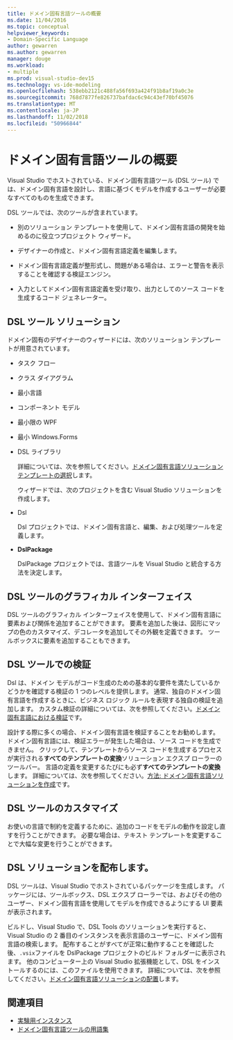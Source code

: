 ```yaml
---
title: ドメイン固有言語ツールの概要
ms.date: 11/04/2016
ms.topic: conceptual
helpviewer_keywords:
- Domain-Specific Language
author: gewarren
ms.author: gewarren
manager: douge
ms.workload:
- multiple
ms.prod: visual-studio-dev15
ms.technology: vs-ide-modeling
ms.openlocfilehash: 538ebb2121c488fa56f693a424f91b8af19a0c3e
ms.sourcegitcommit: 768d7877fe826737bafdac6c94c43ef70bf45076
ms.translationtype: MT
ms.contentlocale: ja-JP
ms.lasthandoff: 11/02/2018
ms.locfileid: "50966844"
---
```

# <a name="overview-of-domain-specific-language-tools"></a>ドメイン固有言語ツールの概要
Visual Studio でホストされている、ドメイン固有言語ツール (DSL ツール) では、ドメイン固有言語を設計し、言語に基づくモデルを作成するユーザーが必要なすべてのものを生成できます。

 DSL ツールでは、次のツールが含まれています。

-   別のソリューション テンプレートを使用して、ドメイン固有言語の開発を始めるのに役立つプロジェクト ウィザード。

-   デザイナーの作成と、ドメイン固有言語定義を編集します。

-   ドメイン固有言語定義が整形式し、問題がある場合は、エラーと警告を表示することを確認する検証エンジン。

-   入力としてドメイン固有言語定義を受け取り、出力としてのソース コードを生成するコード ジェネレーター。

## <a name="the-dsl-tools-solution"></a>DSL ツール ソリューション
 ドメイン固有のデザイナーのウィザードには、次のソリューション テンプレートが用意されています。

- タスク フロー

- クラス ダイアグラム

- 最小言語

- コンポーネント モデル

- 最小限の WPF

- 最小 Windows.Forms

- DSL ライブラリ

  詳細については、次を参照してください。[ドメイン固有言語ソリューション テンプレートの選択](../modeling/choosing-a-domain-specific-language-solution-template.md)します。

  ウィザードでは、次のプロジェクトを含む Visual Studio ソリューションを作成します。

- Dsl

   Dsl プロジェクトでは、ドメイン固有言語と、編集、および処理ツールを定義します。

- **DslPackage**

   DslPackage プロジェクトでは、言語ツールを Visual Studio と統合する方法を決定します。

## <a name="the-dsl-tools-graphical-interface"></a>DSL ツールのグラフィカル インターフェイス
 DSL ツールのグラフィカル インターフェイスを使用して、ドメイン固有言語に要素および関係を追加することができます。 要素を追加した後は、図形にマップの色のカスタマイズ、デコレータを追加してその外観を定義できます。 ツールボックスに要素を追加することもできます。

## <a name="validation-in-dsl-tools"></a>DSL ツールでの検証
 Dsl は、ドメイン モデルがコード生成のための基本的な要件を満たしているかどうかを確認する検証の 1 つのレベルを提供します。 通常、独自のドメイン固有言語を作成するときに、ビジネス ロジック ルールを表現する独自の検証を追加します。 カスタム検証の詳細については、次を参照してください。[ドメイン固有言語における検証](../modeling/validation-in-a-domain-specific-language.md)です。

 設計する際に多くの場合、ドメイン固有言語を検証することをお勧めします。 ドメイン固有言語には、検証エラーが発生した場合は、ソース コードを生成できません。 クリックして、テンプレートからソース コードを生成するプロセスが実行される**すべてのテンプレートの変換**ソリューション エクスプ ローラーのツールバー。 言語の定義を変更するたびにも必ず**すべてのテンプレートの変換**します。 詳細については、次を参照してください。[方法: ドメイン固有言語ソリューションを作成](../modeling/how-to-create-a-domain-specific-language-solution.md)です。

## <a name="customization-of-dsl-tools"></a>DSL ツールのカスタマイズ
 お使いの言語で制約を定義するために、追加のコードをモデルの動作を設定し直すを行うことができます。 必要な場合は、テキスト テンプレートを変更することで大幅な変更を行うことができます。

## <a name="distributing-your-dsl-solution"></a>DSL ソリューションを配布します。
 DSL ツールは、Visual Studio でホストされているパッケージを生成します。 パッケージには、ツールボックス、DSL エクスプ ローラーでは、およびその他のユーザー、ドメイン固有言語を使用してモデルを作成できるようにする UI 要素が表示されます。

 ビルドし、Visual Studio で、DSL Tools のソリューションを実行すると、Visual Studio の 2 番目のインスタンスを表示言語のユーザーに、ドメイン固有言語の検索します。 配布することがすべてが正常に動作することを確認した後、`.vsix`ファイルを DslPackage プロジェクトのビルド フォルダーに表示されます。 他のコンピューター上の Visual Studio 拡張機能として、DSL をインストールするのには、このファイルを使用できます。  詳細については、次を参照してください。[ドメイン固有言語ソリューションの配置](../modeling/deploying-domain-specific-language-solutions.md)します。

## <a name="see-also"></a>関連項目

- [実験用インスタンス](../extensibility/the-experimental-instance.md)
- [ドメイン固有言語ツールの用語集](https://msdn.microsoft.com/ca5e84cb-a315-465c-be24-76aa3df276aa)